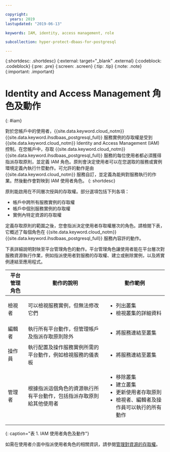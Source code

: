 ```yaml
---

copyright:
  years: 2019
lastupdated: "2019-06-13"

keywords: IAM, identity, access management, role

subcollection: hyper-protect-dbaas-for-postgresql

---
```


{:shortdesc: .shortdesc}
{:external: target="_blank" .external}
{:codeblock: .codeblock}
{:pre: .pre}
{:screen: .screen}
{:tip: .tip}
{:note: .note}
{:important: .important}

# Identity and Access Management 角色及動作
{: #iam}

對於您帳戶中的使用者，{{site.data.keyword.cloud_notm}} {{site.data.keyword.ihsdbaas_postgresql_full}} 服務實例的存取權是受到 {{site.data.keyword.cloud_notm}} Identity and Access Management (IAM) 控制。在您帳戶中，存取 {{site.data.keyword.cloud_notm}} {{site.data.keyword.ihsdbaas_postgresql_full}} 服務的每位使用者都必須獲得指派存取原則，並定義 IAM 角色。原則會決定使用者可以在您選取的服務或實例環境定義內執行什麼動作。可允許的動作是由 {{site.data.keyword.cloud_notm}} 服務自訂，並定義為能夠對服務執行的作業。然後動作會對映到 IAM 使用者角色。
{: shortdesc}

原則能啟用在不同層次授與的存取權。部分選項包括下列各項：

* 帳戶中跨所有服務實例的存取權
* 帳戶中個別服務實例的存取權
* 實例內特定資源的存取權

定義存取原則的範圍之後，您會指派決定使用者存取權層次的角色。請檢閱下表，它概述了每個角色在 {{site.data.keyword.cloud_notm}} {{site.data.keyword.ihsdbaas_postgresql_full}} 服務內容許的動作。

下表詳細說明對映至平台管理角色的動作。平台管理角色讓使用者能在平台層次對服務資源執行作業，例如指派使用者對服務的存取權、建立或刪除實例，以及將實例連結至應用程式。

|平台管理角色|動作的說明|動作範例|
|------------------------|----------------------|----------------------------------------------------------------|
|檢視者|可以檢視服務實例，但無法修改它們|<ul><li>列出叢集</li><li>檢視叢集的詳細資料</li></ul>|
|編輯者|執行所有平台動作，但管理帳戶及指派存取原則除外|<ul><li>將服務連結至叢集</li></ul>|
|操作員|執行配置及操作服務實例所需的平台動作，例如檢視服務的儀表板|<ul><li>將服務連結至叢集</li></ul>|
|管理者|根據指派這個角色的資源執行所有平台動作，包括指派存取原則給其他使用者|<ul><li>移除叢集</li><li>建立叢集</li><li>更新使用者存取原則</li><li>檢視者、編輯者及操作員可以執行的所有動作</li></ul>|
{: caption="表 1. IAM 使用者角色及動作"}

如需在使用者介面中指派使用者角色的相關資訊，請參閱[管理對資源的存取權](/docs/iam?topic=iam-iammanidaccser#iammanidaccser)。
